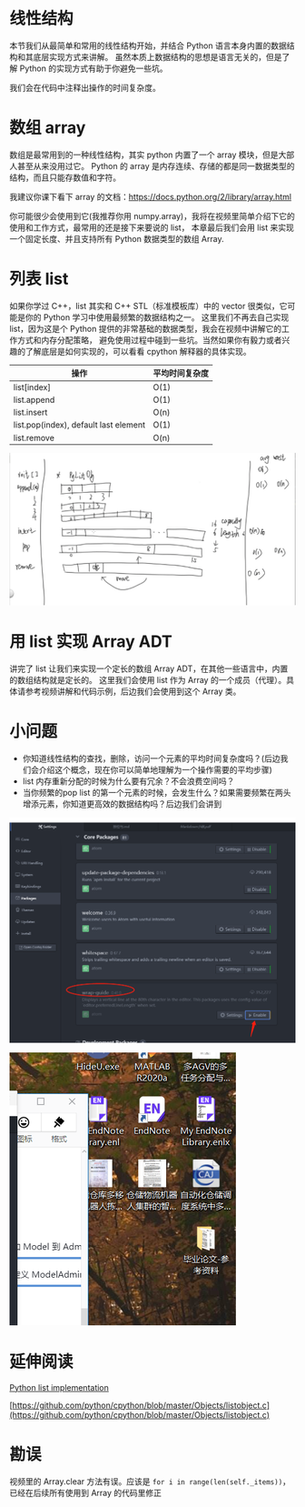 # 线性结构

本节我们从最简单和常用的线性结构开始，并结合 Python 语言本身内置的数据结构和其底层实现方式来讲解。
虽然本质上数据结构的思想是语言无关的，但是了解 Python 的实现方式有助于你避免一些坑。

我们会在代码中注释出操作的时间复杂度。

# 数组 array

数组是最常用到的一种线性结构，其实 python 内置了一个 array 模块，但是大部人甚至从来没用过它。
Python 的 array 是内存连续、存储的都是同一数据类型的结构，而且只能存数值和字符。

我建议你课下看下 array 的文档：https://docs.python.org/2/library/array.html

你可能很少会使用到它(我推荐你用 numpy.array)，我将在视频里简单介绍下它的使用和工作方式，最常用的还是接下来要说的 list，
本章最后我们会用 list 来实现一个固定长度、并且支持所有 Python 数据类型的数组 Array.

# 列表 list

如果你学过 C++，list 其实和 C++ STL（标准模板库）中的 vector 很类似，它可能是你的 Python 学习中使用最频繁的数据结构之一。
这里我们不再去自己实现 list，因为这是个 Python 提供的非常基础的数据类型，我会在视频中讲解它的工作方式和内存分配策略，
避免使用过程中碰到一些坑。当然如果你有毅力或者兴趣的了解底层是如何实现的，可以看看 cpython 解释器的具体实现。


| 操作 | 平均时间复杂度 |
| - | - |
| list[index] | O(1) |
| list.append | O(1) |
| list.insert | O(n) |
| list.pop(index), default last element | O(1) |
| list.remove | O(n) |

![](./list.png)


# 用 list 实现 Array ADT

讲完了 list 让我们来实现一个定长的数组 Array ADT，在其他一些语言中，内置的数组结构就是定长的。
这里我们会使用 list 作为 Array 的一个成员（代理）。具体请参考视频讲解和代码示例，后边我们会使用到这个 Array 类。

# 小问题

- 你知道线性结构的查找，删除，访问一个元素的平均时间复杂度吗？(后边我们会介绍这个概念，现在你可以简单地理解为一个操作需要的平均步骤)
- list 内存重新分配的时候为什么要有冗余？不会浪费空间吗？
- 当你频繁的pop list 的第一个元素的时候，会发生什么？如果需要频繁在两头增添元素，你知道更高效的数据结构吗？后边我们会讲到


![](image/array_and_list/1614237106071.png)


![](image/array_and_list/1614237157640.png)



# 延伸阅读

[Python list implementation](https://www.laurentluce.com/posts/python-list-implementation/)

[https://github.com/python/cpython/blob/master/Objects/listobject.c](https://github.com/python/cpython/blob/master/Objects/listobject.c)

# 勘误

视频里的 Array.clear 方法有误。应该是 `for i in range(len(self._items))`，已经在后续所有使用到 Array 的代码里修正
